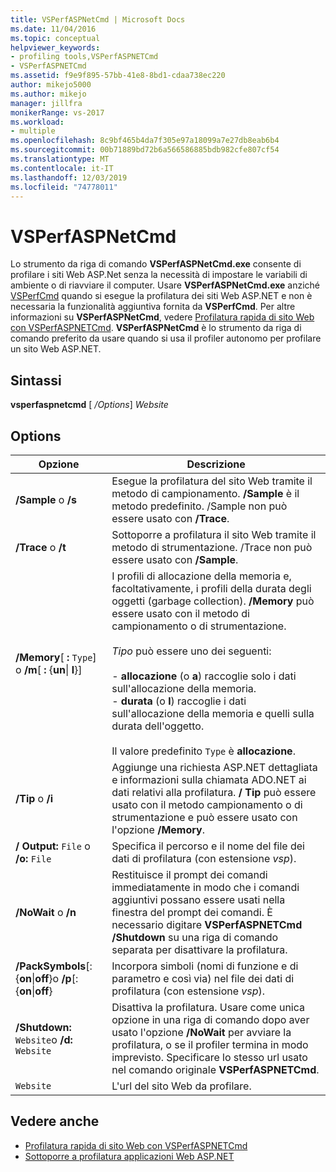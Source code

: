 ```yaml
---
title: VSPerfASPNetCmd | Microsoft Docs
ms.date: 11/04/2016
ms.topic: conceptual
helpviewer_keywords:
- profiling tools,VSPerfASPNETCmd
- VSPerfASPNETCmd
ms.assetid: f9e9f895-57bb-41e8-8bd1-cdaa738ec220
author: mikejo5000
ms.author: mikejo
manager: jillfra
monikerRange: vs-2017
ms.workload:
- multiple
ms.openlocfilehash: 8c9bf465b4da7f305e97a18099a7e27db8eab6b4
ms.sourcegitcommit: 00b71889bd72b6a566586885bdb982cfe807cf54
ms.translationtype: MT
ms.contentlocale: it-IT
ms.lasthandoff: 12/03/2019
ms.locfileid: "74778011"
---
```

# <a name="vsperfaspnetcmd"></a>VSPerfASPNetCmd
Lo strumento da riga di comando **VSPerfASPNetCmd.exe** consente di profilare i siti Web ASP.Net senza la necessità di impostare le variabili di ambiente o di riavviare il computer. Usare **VSPerfASPNetCmd.exe** anziché [VSPerfCmd](../profiling/vsperfcmd.md) quando si esegue la profilatura dei siti Web ASP.NET e non è necessaria la funzionalità aggiuntiva fornita da **VSPerfCmd**. Per altre informazioni su **VSPerfASPNetCmd**, vedere [Profilatura rapida di sito Web con VSPerfASPNETCmd](../profiling/rapid-web-site-profiling-with-vsperfaspnetcmd.md). **VSPerfASPNetCmd** è lo strumento da riga di comando preferito da usare quando si usa il profiler autonomo per profilare un sito Web ASP.NET.

## <a name="syntax"></a>Sintassi
 **vsperfaspnetcmd** [ */Options*] *Website*

## <a name="options"></a>Options

|Opzione|Descrizione|
|------------|-----------------|
|**/Sample** o **/s**|Esegue la profilatura del sito Web tramite il metodo di campionamento. **/Sample** è il metodo predefinito. /Sample non può essere usato con **/Trace**.|
|**/Trace** o **/t**|Sottoporre a profilatura il sito Web tramite il metodo di strumentazione. /Trace non può essere usato con **/Sample**.|
|**/Memory**[ **:** `Type`] o **/m**[ **:** {**un**&#124; **l**}]|I profili di allocazione della memoria e, facoltativamente, i profili della durata degli oggetti (garbage collection). **/Memory** può essere usato con il metodo di campionamento o di strumentazione.<br /><br /> *Tipo* può essere uno dei seguenti:<br /><br /> -   **allocazione** (o **a**) raccoglie solo i dati sull'allocazione della memoria.<br />-   **durata** (o **l**) raccoglie i dati sull'allocazione della memoria e quelli sulla durata dell'oggetto.<br /><br /> Il valore predefinito `Type` è **allocazione**.|
|**/Tip** o   **/i**|Aggiunge una richiesta ASP.NET dettagliata e informazioni sulla chiamata ADO.NET ai dati relativi alla profilatura. **/ Tip** può essere usato con il metodo campionamento o di strumentazione e può essere usato con l'opzione **/Memory**.|
|**/ Output:** `File` o **/o:** `File`|Specifica il percorso e il nome del file dei dati di profilatura (con estensione *vsp*).|
|**/NoWait** o   **/n**|Restituisce il prompt dei comandi immediatamente in modo che i comandi aggiuntivi possano essere usati nella finestra del prompt dei comandi. È necessario digitare **VSPerfASPNETCmd /Shutdown** su una riga di comando separata per disattivare la profilatura.|
|**/PackSymbols**[:{**on**&#124;**off**}o   **/p**[:{**on**&#124;**off**}|Incorpora simboli (nomi di funzione e di parametro e così via) nel file dei dati di profilatura (con estensione *vsp*).|
|**/Shutdown:** `Website`o   **/d:** `Website`|Disattiva la profilatura. Usare come unica opzione in una riga di comando dopo aver usato l'opzione **/NoWait** per avviare la profilatura, o se il profiler termina in modo imprevisto. Specificare lo stesso url usato nel comando originale **VSPerfASPNETCmd**.|
|`Website`|L'url del sito Web da profilare.|

## <a name="see-also"></a>Vedere anche
- [Profilatura rapida di sito Web con VSPerfASPNETCmd](../profiling/rapid-web-site-profiling-with-vsperfaspnetcmd.md)
- [Sottoporre a profilatura applicazioni Web ASP.NET](../profiling/command-line-profiling-of-aspnet-web-applications.md)
